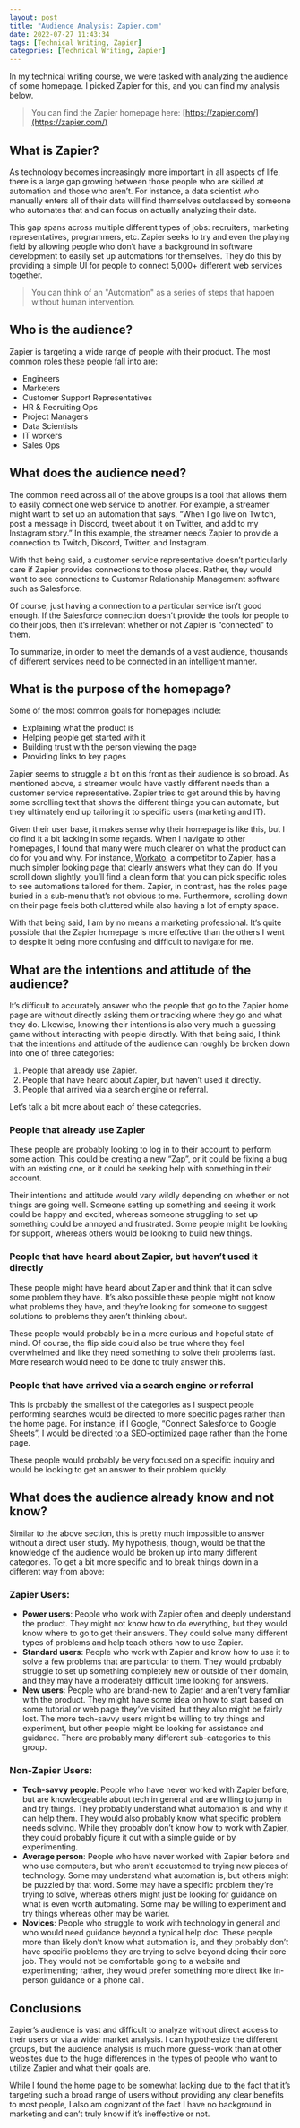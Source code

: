 ```yaml
---
layout: post
title: "Audience Analysis: Zapier.com"
date: 2022-07-27 11:43:34
tags: [Technical Writing, Zapier]
categories: [Technical Writing, Zapier]
---
```


In my technical writing course, we were tasked with analyzing the audience of some homepage. I
picked Zapier for this, and you can find my analysis below.

> You can find the Zapier homepage here: [https://zapier.com/](https://zapier.com/)

## What is Zapier?

As technology becomes increasingly more important in all aspects of life, there is a large gap
growing between those people who are skilled at automation and those who aren’t. For instance, a
data scientist who manually enters all of their data will find themselves outclassed by someone
who automates that and can focus on actually analyzing their data.

This gap spans across multiple different types of jobs: recruiters, marketing representatives,
programmers, etc. Zapier seeks to try and even the playing field by allowing people who don’t have
a background in software development to easily set up automations for themselves. They do this by
providing a simple UI for people to connect 5,000+ different web services together.

> You can think of an "Automation" as a series of steps that happen without human intervention.

## Who is the audience?

Zapier is targeting a wide range of people with their product. The most common roles these people
fall into are:

- Engineers
- Marketers
- Customer Support Representatives
- HR & Recruiting Ops
- Project Managers
- Data Scientists
- IT workers
- Sales Ops

## What does the audience need?

The common need across all of the above groups is a tool that allows them to easily connect one web
service to another. For example, a streamer might want to set up an automation that says, “When I
go live on Twitch, post a message in Discord, tweet about it on Twitter, and add to my Instagram
story.” In this example, the streamer needs Zapier to provide a connection to Twitch, Discord,
Twitter, and Instagram.

With that being said, a customer service representative doesn’t particularly care if Zapier
provides connections to those places. Rather, they would want to see connections to Customer
Relationship Management software such as Salesforce.

Of course, just having a connection to a particular service isn’t good enough. If the Salesforce
connection doesn’t provide the tools for people to do their jobs, then it’s irrelevant whether or
not Zapier is “connected” to them.

To summarize, in order to meet the demands of a vast audience, thousands of different services
need to be connected in an intelligent manner.

## What is the purpose of the homepage?

Some of the most common goals for homepages include:

- Explaining what the product is
- Helping people get started with it
- Building trust with the person viewing the page
- Providing links to key pages

Zapier seems to struggle a bit on this front as their audience is so broad. As mentioned above, a
streamer would have vastly different needs than a customer service representative. Zapier tries to
get around this by having some scrolling text that shows the different things you can automate,
but they ultimately end up tailoring it to specific users (marketing and IT).

Given their user base, it makes sense why their homepage is like this, but I do find it a bit
lacking in some regards. When I navigate to other homepages, I found that many were much clearer
on what the product can do for you and why. For instance, [Workato](https://www.workato.com/), a competitor to Zapier, has a
much simpler looking page that clearly answers what they can do. If you scroll down slightly,
you’ll find a clean form that you can pick specific roles to see automations tailored for them.
Zapier, in contrast, has the roles page buried in a sub-menu that’s not obvious to me. Furthermore,
scrolling down on their page feels both cluttered while also having a lot of
empty space.

With that being said, I am by no means a marketing professional. It’s quite possible that
the Zapier homepage is more effective than the others I went to despite it being more confusing
and difficult to navigate for me.

## What are the intentions and attitude of the audience?

It’s difficult to accurately answer who the people that go to the Zapier home page are without
directly asking them or tracking where they go and what they do. Likewise, knowing their intentions
is also very much a guessing game without interacting with people directly. With that being said,
I think that the intentions and attitude of the audience can roughly be broken down into one of
three categories:

1. People that already use Zapier.
2. People that have heard about Zapier, but haven’t used it directly.
3. People that arrived via a search engine or referral.

Let’s talk a bit more about each of these categories.

### People that already use Zapier

These people are probably looking to log in to their account to perform some action. This could be
creating a new “Zap”, or it could be fixing a bug with an existing one, or it could be seeking help
with something in their account.

Their intentions and attitude would vary wildly depending on whether or not things are going well.
Someone setting up something and seeing it work could be happy and excited, whereas someone
struggling to set up something could be annoyed and frustrated. Some people might be looking for
support, whereas others would be looking to build new things.

### People that have heard about Zapier, but haven’t used it directly

These people might have heard about Zapier and think that it can solve some problem they have.
It’s also possible these people might not know what problems they have, and they’re looking for
someone to suggest solutions to problems they aren’t thinking about.

These people would probably be in a more curious and hopeful state of mind. Of course, the
flip side could also be true where they feel overwhelmed and like they need something to solve
their problems fast. More research would need to be done to truly answer this.

### People that have arrived via a search engine or referral

This is probably the smallest of the categories as I suspect people performing searches would
be directed to more specific pages rather than the home page. For instance, if I Google,
“Connect Salesforce to Google Sheets”, I would be directed to a [SEO-optimized](https://zapier.com/apps/google-sheets/integrations/salesforce) page rather than
the home page.

These people would probably be very focused on a specific inquiry and would be looking to get
an answer to their problem quickly.

## What does the audience already know and not know?

Similar to the above section, this is pretty much impossible to answer without a direct user study.
My hypothesis, though, would be that the knowledge of the audience would be broken up into many
different categories. To get a bit more specific and to break things down in a different way
from above:

### Zapier Users:

- **Power users**: People who work with Zapier often and deeply understand the product. They might not know how to do everything, but they would know where to go to get their answers. They could solve many different types of problems and help teach others how to use Zapier.
- **Standard users**: People who work with Zapier and know how to use it to solve a few problems that are particular to them. They would probably struggle to set up something completely new or outside of their domain, and they may have a moderately difficult time looking for answers.
- **New users**: People who are brand-new to Zapier and aren’t very familiar with the product. They might have some idea on how to start based on some tutorial or web page they’ve visited, but they also might be fairly lost. The more tech-savvy users might be willing to try things and experiment, but other people might be looking for assistance and guidance. There are probably many different sub-categories to this group.

### Non-Zapier Users:

- **Tech-savvy people**: People who have never worked with Zapier before, but are knowledgeable about tech in general and are willing to jump in and try things. They probably understand what automation is and why it can help them. They would also probably know what specific problem needs solving. While they probably don’t know how to work with Zapier, they could probably figure it out with a simple guide or by experimenting.
- **Average person**: People who have never worked with Zapier before and who use computers, but who aren’t accustomed to trying new pieces of technology. Some may understand what automation is, but others might be puzzled by that word. Some may have a specific problem they’re trying to solve, whereas others might just be looking for guidance on what is even worth automating. Some may be willing to experiment and try things whereas other may be warier.
- **Novices**: People who struggle to work with technology in general and who would need guidance beyond a typical help doc. These people more than likely don’t know what automation is, and they probably don’t have specific problems they are trying to solve beyond doing their core job. They would not be comfortable going to a website and experimenting; rather, they would prefer something more direct like in-person guidance or a phone call.

## Conclusions

Zapier’s audience is vast and difficult to analyze without direct access to their users or via a
wider market analysis. I can hypothesize the different groups, but the audience analysis is much
more guess-work than at other websites due to the huge differences in the types of people who
want to utilize Zapier and what their goals are.

While I found the home page to be somewhat lacking due to the fact that it’s targeting such a
broad range of users without providing any clear benefits to most people, I also am cognizant of
the fact I have no background in marketing and can’t truly know if it’s ineffective or not.

